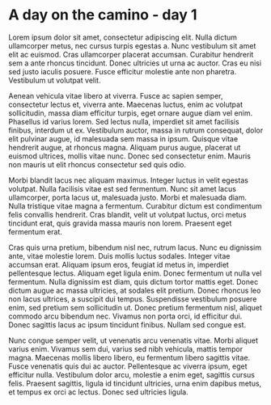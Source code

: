 # A day on the camino - day 1

Lorem ipsum dolor sit amet, consectetur adipiscing elit. Nulla dictum ullamcorper metus, nec cursus turpis egestas a. Nunc vestibulum sit amet elit ac euismod. Cras ullamcorper placerat accumsan. Curabitur hendrerit sem a ante rhoncus tincidunt. Donec ultricies ut urna ac auctor. Cras eu nisi sed justo iaculis posuere. Fusce efficitur molestie ante non pharetra. Vestibulum ut volutpat velit.

Aenean vehicula vitae libero at viverra. Fusce ac sapien semper, consectetur lectus et, viverra ante. Maecenas luctus, enim ac volutpat sollicitudin, massa diam efficitur turpis, eget ornare augue diam vel enim. Phasellus id varius lorem. Sed lectus nulla, imperdiet sit amet facilisis finibus, interdum ut ex. Vestibulum auctor, massa in rutrum consequat, dolor elit pulvinar augue, id malesuada sem massa in ipsum. Quisque vitae hendrerit augue, at rhoncus magna. Aliquam purus augue, placerat ut euismod ultrices, mollis vitae nunc. Donec sed consectetur enim. Mauris non mauris ut elit rhoncus consectetur sed quis odio.

Morbi blandit lacus nec aliquam maximus. Integer luctus in velit egestas volutpat. Nulla facilisis vitae est sed fermentum. Nunc sit amet lacus ullamcorper, porta lacus ut, malesuada justo. Morbi et malesuada diam. Nulla tristique vitae magna a fermentum. Curabitur dictum est condimentum felis convallis hendrerit. Cras blandit, velit ut volutpat luctus, orci metus tincidunt erat, quis gravida massa mauris non lorem. Praesent eget fermentum erat.

Cras quis urna pretium, bibendum nisl nec, rutrum lacus. Nunc eu dignissim ante, vitae molestie lorem. Duis mollis luctus sodales. Integer vitae accumsan erat. Aliquam ipsum eros, feugiat id metus in, imperdiet pellentesque lectus. Aliquam eget ligula enim. Donec fermentum ut nulla vel fermentum. Nulla dignissim est diam, quis dictum tortor mattis eget. Donec dictum augue ac massa ultricies, at sodales elit pretium. Donec rhoncus leo non lacus ultrices, a suscipit dui tempus. Suspendisse vestibulum posuere enim, sed pretium sem sollicitudin ut. Donec pretium fermentum nisl, aliquet commodo arcu bibendum nec. Vivamus non porta orci, id efficitur dui. Donec sagittis lacus ac ipsum tincidunt finibus. Nullam sed congue est.

Nunc congue semper velit, ut venenatis arcu venenatis vitae. Morbi aliquet varius enim. Vivamus sem dui, varius sed nibh vehicula, mattis tempor magna. Maecenas mollis libero libero, eu fermentum libero sagittis vitae. Fusce venenatis quis dui ac auctor. Pellentesque ac viverra ipsum, eget efficitur nulla. Vestibulum dolor arcu, molestie a enim eget, sagittis cursus felis. Praesent sagittis, ligula id tincidunt ultricies, urna enim dapibus metus, et tempus ex orci ac lectus. Donec sed ultricies ligula.
